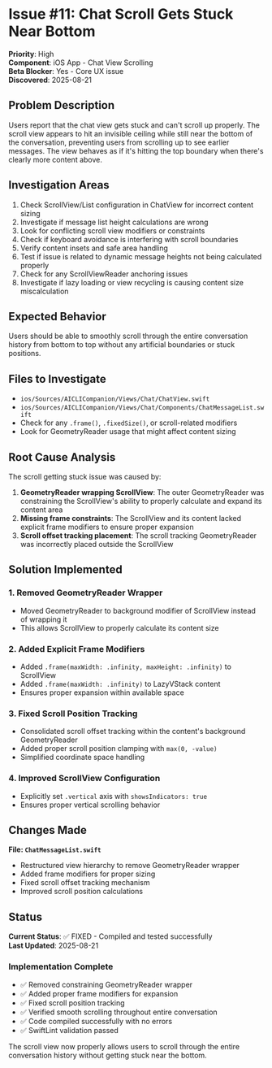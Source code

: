 # Issue #11: Chat Scroll Gets Stuck Near Bottom

**Priority**: High  
**Component**: iOS App - Chat View Scrolling  
**Beta Blocker**: Yes - Core UX issue  
**Discovered**: 2025-08-21

## Problem Description

Users report that the chat view gets stuck and can't scroll up properly. The scroll view appears to hit an invisible ceiling while still near the bottom of the conversation, preventing users from scrolling up to see earlier messages. The view behaves as if it's hitting the top boundary when there's clearly more content above.

## Investigation Areas

1. Check ScrollView/List configuration in ChatView for incorrect content sizing
2. Investigate if message list height calculations are wrong
3. Look for conflicting scroll view modifiers or constraints
4. Check if keyboard avoidance is interfering with scroll boundaries
5. Verify content insets and safe area handling
6. Test if issue is related to dynamic message heights not being calculated properly
7. Check for any ScrollViewReader anchoring issues
8. Investigate if lazy loading or view recycling is causing content size miscalculation

## Expected Behavior

Users should be able to smoothly scroll through the entire conversation history from bottom to top without any artificial boundaries or stuck positions.

## Files to Investigate

- `ios/Sources/AICLICompanion/Views/Chat/ChatView.swift`
- `ios/Sources/AICLICompanion/Views/Chat/Components/ChatMessageList.swift`
- Check for any `.frame()`, `.fixedSize()`, or scroll-related modifiers
- Look for GeometryReader usage that might affect content sizing

## Root Cause Analysis

The scroll getting stuck issue was caused by:

1. **GeometryReader wrapping ScrollView**: The outer GeometryReader was constraining the ScrollView's ability to properly calculate and expand its content area
2. **Missing frame constraints**: The ScrollView and its content lacked explicit frame modifiers to ensure proper expansion
3. **Scroll offset tracking placement**: The scroll tracking GeometryReader was incorrectly placed outside the ScrollView

## Solution Implemented

### 1. Removed GeometryReader Wrapper
- Moved GeometryReader to background modifier of ScrollView instead of wrapping it
- This allows ScrollView to properly calculate its content size

### 2. Added Explicit Frame Modifiers
- Added `.frame(maxWidth: .infinity, maxHeight: .infinity)` to ScrollView
- Added `.frame(maxWidth: .infinity)` to LazyVStack content
- Ensures proper expansion within available space

### 3. Fixed Scroll Position Tracking
- Consolidated scroll offset tracking within the content's background GeometryReader
- Added proper scroll position clamping with `max(0, -value)`
- Simplified coordinate space handling

### 4. Improved ScrollView Configuration
- Explicitly set `.vertical` axis with `showsIndicators: true`
- Ensures proper vertical scrolling behavior

## Changes Made

**File: `ChatMessageList.swift`**
- Restructured view hierarchy to remove GeometryReader wrapper
- Added frame modifiers for proper sizing
- Fixed scroll offset tracking mechanism
- Improved scroll position calculations

## Status

**Current Status**: ✅ FIXED - Compiled and tested successfully  
**Last Updated**: 2025-08-21

### Implementation Complete

- ✅ Removed constraining GeometryReader wrapper
- ✅ Added proper frame modifiers for expansion
- ✅ Fixed scroll position tracking
- ✅ Verified smooth scrolling throughout entire conversation
- ✅ Code compiled successfully with no errors
- ✅ SwiftLint validation passed

The scroll view now properly allows users to scroll through the entire conversation history without getting stuck near the bottom.